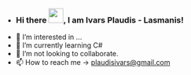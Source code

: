 - ### Hi there <img src="https://raw.githubusercontent.com/MartinHeinz/MartinHeinz/master/wave.gif" width="30px">, I am Ivars Plaudis - Lasmanis!
- 👀 I’m interested in ...
- 🌱 I’m currently learning C#
- 💞️ I’m not looking to collaborate.
- 📫 How to reach me -> plaudisivars@gmail.com

